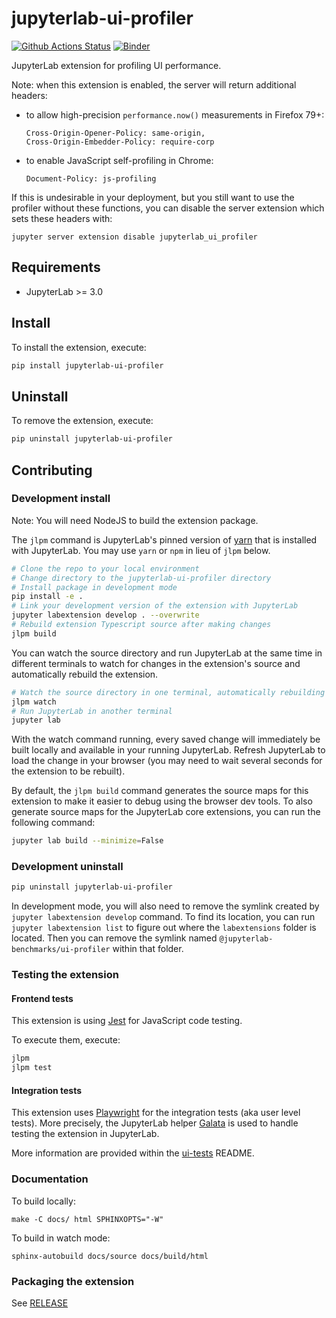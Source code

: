 # jupyterlab-ui-profiler

[![Github Actions Status](https://github.com/jupyterlab/ui-profiler/workflows/Build/badge.svg)](https://github.com/jupyterlab/ui-profiler/actions/workflows/build.yml)
[![Binder](https://mybinder.org/badge_logo.svg)](https://mybinder.org/v2/gh/jupyterlab/ui-profiler/main?urlpath=lab)

JupyterLab extension for profiling UI performance.

Note: when this extension is enabled, the server will return additional headers:

- to allow high-precision `performance.now()` measurements in Firefox 79+:

  ```
  Cross-Origin-Opener-Policy: same-origin,
  Cross-Origin-Embedder-Policy: require-corp
  ```

- to enable JavaScript self-profiling in Chrome:
  ```
  Document-Policy: js-profiling
  ```

If this is undesirable in your deployment, but you still want to use the profiler without these functions,
you can disable the server extension which sets these headers with:

```
jupyter server extension disable jupyterlab_ui_profiler
```

## Requirements

- JupyterLab >= 3.0

## Install

To install the extension, execute:

```bash
pip install jupyterlab-ui-profiler
```

## Uninstall

To remove the extension, execute:

```bash
pip uninstall jupyterlab-ui-profiler
```

## Contributing

### Development install

Note: You will need NodeJS to build the extension package.

The `jlpm` command is JupyterLab's pinned version of
[yarn](https://yarnpkg.com/) that is installed with JupyterLab. You may use
`yarn` or `npm` in lieu of `jlpm` below.

```bash
# Clone the repo to your local environment
# Change directory to the jupyterlab-ui-profiler directory
# Install package in development mode
pip install -e .
# Link your development version of the extension with JupyterLab
jupyter labextension develop . --overwrite
# Rebuild extension Typescript source after making changes
jlpm build
```

You can watch the source directory and run JupyterLab at the same time in different terminals to watch for changes in the extension's source and automatically rebuild the extension.

```bash
# Watch the source directory in one terminal, automatically rebuilding when needed
jlpm watch
# Run JupyterLab in another terminal
jupyter lab
```

With the watch command running, every saved change will immediately be built locally and available in your running JupyterLab. Refresh JupyterLab to load the change in your browser (you may need to wait several seconds for the extension to be rebuilt).

By default, the `jlpm build` command generates the source maps for this extension to make it easier to debug using the browser dev tools. To also generate source maps for the JupyterLab core extensions, you can run the following command:

```bash
jupyter lab build --minimize=False
```

### Development uninstall

```bash
pip uninstall jupyterlab-ui-profiler
```

In development mode, you will also need to remove the symlink created by `jupyter labextension develop`
command. To find its location, you can run `jupyter labextension list` to figure out where the `labextensions`
folder is located. Then you can remove the symlink named `@jupyterlab-benchmarks/ui-profiler` within that folder.

### Testing the extension

#### Frontend tests

This extension is using [Jest](https://jestjs.io/) for JavaScript code testing.

To execute them, execute:

```sh
jlpm
jlpm test
```

#### Integration tests

This extension uses [Playwright](https://playwright.dev/docs/intro/) for the integration tests (aka user level tests).
More precisely, the JupyterLab helper [Galata](https://github.com/jupyterlab/jupyterlab/tree/master/galata) is used to handle testing the extension in JupyterLab.

More information are provided within the [ui-tests](./ui-tests/README.md) README.

### Documentation

To build locally:

```
make -C docs/ html SPHINXOPTS="-W"
```

To build in watch mode:

```
sphinx-autobuild docs/source docs/build/html
```

### Packaging the extension

See [RELEASE](RELEASE.md)
